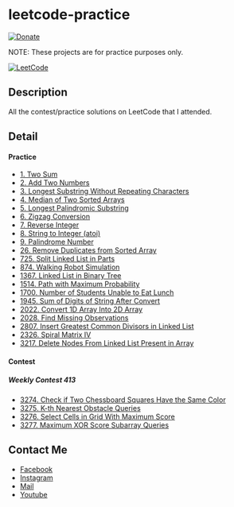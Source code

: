 # leetcode-practice
[![Donate](https://img.shields.io/badge/Donate-PayPal-green.svg)](https://www.paypal.me/conganhhcmus/1)

NOTE: These projects are for practice purposes only.

[![LeetCode](https://upload.wikimedia.org/wikipedia/commons/1/19/LeetCode_logo_black.png)](https://leetcode.com)


## Description
All the contest/practice solutions on LeetCode that I attended.

## Detail
#### Practice
- [1. Two Sum](https://github.com/conganhhcmus/leetcode-practice/blob/main/1/Solution.cs)
- [2. Add Two Numbers](https://github.com/conganhhcmus/leetcode-practice/blob/main/2/Solution.cs)
- [3. Longest Substring Without Repeating Characters](https://github.com/conganhhcmus/leetcode-practice/blob/main/3/Solution.cs)
- [4. Median of Two Sorted Arrays](https://github.com/conganhhcmus/leetcode-practice/blob/main/4/Solution.cs)
- [5. Longest Palindromic Substring](https://github.com/conganhhcmus/leetcode-practice/blob/main/5/Solution.cs)
- [6. Zigzag Conversion](https://github.com/conganhhcmus/leetcode-practice/blob/main/6/Solution.cs)
- [7. Reverse Integer](https://github.com/conganhhcmus/leetcode-practice/blob/main/7/Solution.cs)
- [8. String to Integer (atoi)](https://github.com/conganhhcmus/leetcode-practice/blob/main/8/Solution.cs)
- [9. Palindrome Number](https://github.com/conganhhcmus/leetcode-practice/blob/main/9/Solution.cs)
- [26. Remove Duplicates from Sorted Array](https://github.com/conganhhcmus/leetcode-practice/blob/main/26/Solution.cs)
- [725. Split Linked List in Parts](https://github.com/conganhhcmus/leetcode-practice/blob/main/725/Solution.cs)
- [874. Walking Robot Simulation](https://github.com/conganhhcmus/leetcode-practice/blob/main/874/Solution.cs)
- [1367. Linked List in Binary Tree](https://github.com/conganhhcmus/leetcode-practice/blob/main/1367/Solution.cs)
- [1514. Path with Maximum Probability](https://github.com/conganhhcmus/leetcode-practice/blob/main/1514/Solution.cs)
- [1700. Number of Students Unable to Eat Lunch](https://github.com/conganhhcmus/leetcode-practice/blob/main/1700/Solution.cs)
- [1945. Sum of Digits of String After Convert](https://github.com/conganhhcmus/leetcode-practice/blob/main/1945/Solution.cs)
- [2022. Convert 1D Array Into 2D Array](https://github.com/conganhhcmus/leetcode-practice/blob/main/2022/Solution.cs)
- [2028. Find Missing Observations](https://github.com/conganhhcmus/leetcode-practice/blob/main/2028/Solution.cs)
- [2807. Insert Greatest Common Divisors in Linked List](https://github.com/conganhhcmus/leetcode-practice/blob/main/2807/Solution.cs)
- [2326. Spiral Matrix IV](https://github.com/conganhhcmus/leetcode-practice/blob/main/2326/Solution.cs)
- [3217. Delete Nodes From Linked List Present in Array](https://github.com/conganhhcmus/leetcode-practice/blob/main/3217/Solution.cs)


#### Contest
##### Weekly Contest 413
- [3274. Check if Two Chessboard Squares Have the Same Color](https://github.com/conganhhcmus/leetcode-practice/blob/main/3274/Solution.cs)
- [3275. K-th Nearest Obstacle Queries](https://github.com/conganhhcmus/leetcode-practice/blob/main/3275/Solution.cs)
- [3276. Select Cells in Grid With Maximum Score](https://github.com/conganhhcmus/leetcode-practice/blob/main/3276/Solution.cs)
- [3277. Maximum XOR Score Subarray Queries](https://github.com/conganhhcmus/leetcode-practice/blob/main/3277/Solution.cs)


## Contact Me
- [Facebook](https://www.facebook.com/conganhhcmus)
- [Instagram](https://www.instagram.com/conganhhcmus)
- [Mail](mailto:conganhhcmus@gmail.com)
- [Youtube](https://www.youtube.com/channel/UCExh5J_fK931tesMCry6_pw?view_as=subscriber)
